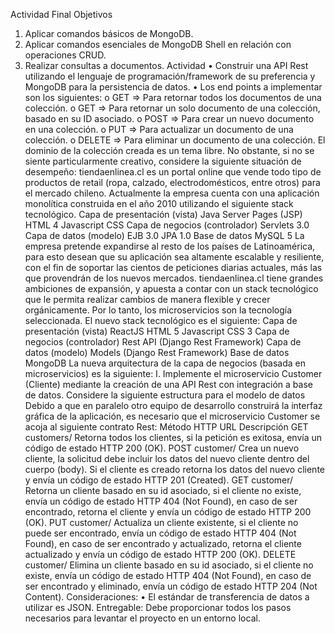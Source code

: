 Actividad Final
Objetivos
1. Aplicar comandos básicos de MongoDB.
2. Aplicar comandos esenciales de MongoDB Shell en relación con operaciones CRUD.
3. Realizar consultas a documentos.
Actividad
• Construir una API Rest utilizando el lenguaje de programación/framework de su
preferencia y MongoDB para la persistencia de datos.
• Los end points a implementar son los siguientes:
o GET => Para retornar todos los documentos de una colección.
o GET => Para retornar un solo documento de una colección,
basado en su ID asociado.
o POST => Para crear un nuevo documento en una colección.
o PUT => Para actualizar un documento de una colección.
o DELETE => Para eliminar un documento de una colección.
El dominio de la colección creada es un tema libre. No obstante, si no se siente
particularmente creativo, considere la siguiente situación de desempeño:
tiendaenlinea.cl es un portal online que vende todo tipo de productos de retail (ropa,
calzado, electrodomésticos, entre otros) para el mercado chileno.
Actualmente la empresa cuenta con una aplicación monolítica construida en el año
2010 utilizando el siguiente stack tecnológico.
Capa de presentación (vista)
Java Server Pages (JSP)
HTML 4
Javascript
CSS
Capa de negocios (controlador) Servlets 3.0
Capa de datos (modelo) EJB 3.0
JPA 1.0
Base de datos MySQL 5
La empresa pretende expandirse al resto de los países de Latinoamérica, para esto
desean que su aplicación sea altamente escalable y resiliente, con el fin de soportar las
cientos de peticiones diarias actuales, más las que provendrán de los nuevos mercados.
tiendaenlinea.cl tiene grandes ambiciones de expansión, y apuesta a contar con un
stack tecnológico que le permita realizar cambios de manera flexible y crecer
orgánicamente. Por lo tanto, los microservicios son la tecnología seleccionada.
El nuevo stack tecnológico es el siguiente:
Capa de presentación (vista)
ReactJS
HTML 5
Javascript
CSS 3
Capa de negocios (controlador) Rest API (Django Rest Framework)
Capa de datos (modelo) Models (Django Rest Framework)
Base de datos MongoDB
La nueva arquitectura de la capa de negocios (basada en microservicios) es la siguiente:
I. Implemente el microservicio Customer (Cliente) mediante la creación de una API Rest
con integración a base de datos.
Considere la siguiente estructura para el modelo de datos
Debido a que en paralelo otro equipo de desarrollo construirá la interfaz gráfica de la aplicación, es
necesario que el microservicio Customer se acoja al siguiente contrato Rest:
Método HTTP URL Descripción
GET customers/
Retorna todos los clientes, si
la petición es exitosa, envía
un código de estado HTTP 200
(OK).
POST customer/
Crea un nuevo cliente, la
solicitud debe incluir los datos
del nuevo cliente dentro del
cuerpo (body). Si el cliente es
creado retorna los datos del
nuevo cliente y envía un
código de estado HTTP 201
(Created).
GET customer/<id>
Retorna un cliente basado en
su id asociado, si el cliente no
existe, envía un código de
estado HTTP 404 (Not
Found), en caso de ser
encontrado, retorna el cliente
y envía un código de estado
HTTP 200 (OK).
PUT customer/<id>
Actualiza un cliente existente,
si el cliente no puede ser
encontrado, envía un código
de estado HTTP 404 (Not
Found), en caso de ser
encontrado y actualizado,
retorna el cliente actualizado
y envía un código de estado
HTTP 200 (OK).
DELETE customer/<id>
Elimina un cliente basado en
su id asociado, si el cliente no
existe, envía un código de
estado HTTP 404 (Not
Found), en caso de ser
encontrado y eliminado,
envía un código de estado
HTTP 204 (Not Content).
Consideraciones:
• El estándar de transferencia de datos a utilizar es JSON.
Entregable:
Debe proporcionar todos los pasos necesarios para levantar el proyecto en
un entorno local.
